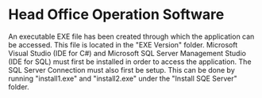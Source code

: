 # Head Office Operation Software
An executable EXE file has been created through which the application can be accessed. This file is located in the "EXE Version" folder. Microsoft Visual Studio (IDE for C#) and Microsoft SQL Server Management Studio (IDE for SQL) must first be installed in order to access the application. The SQL Server Connection must also first be setup. This can be done by running "install1.exe" and "install2.exe" under the "Install SQE Server" folder.
